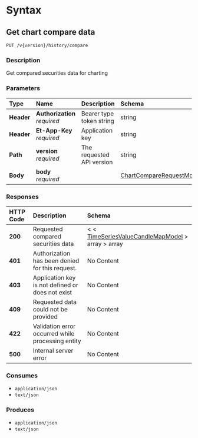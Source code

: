 # Syntax

## Get chart compare data

```text
PUT /v{version}/history/compare
```

### Description

Get compared securities data for charting

### Parameters

| Type | Name | Description | Schema | Default |
| :--- | :--- | :--- | :--- | :--- |
| **Header** | **Authorization**   _required_ | Bearer type token string | string |  |
| **Header** | **Et-App-Key**   _required_ | Application key | string |  |
| **Path** | **version**   _required_ | The requested API version | string | `"1"` |
| **Body** | **body**   _required_ |  | [ChartCompareRequestModel](historicaltradedata_getchartcomparedata.md#chartcomparerequestmodel) |  |

### Responses

| HTTP Code | Description | Schema |
| :--- | :--- | :--- |
| **200** | Requested compared securities data | &lt; &lt; [TimeSeriesValueCandleMapModel](historicaltradedata_getchartcomparedata.md#timeseriesvaluecandlemapmodel) &gt; array &gt; array |
| **401** | Authorization has been denied for this request. | No Content |
| **403** | Application key is not defined or does not exist | No Content |
| **409** | Requested data could not be provided | No Content |
| **422** | Validation error occurred while processing entity | No Content |
| **500** | Internal server error | No Content |

### Consumes

* `application/json`
* `text/json`

### Produces

* `application/json`
* `text/json`

